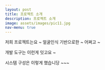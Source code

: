 ```yaml
---
layout: post
title: 프로젝트 소개 
description: 프로젝트 소개 
image: assets/images/pic11.jpg
nav-menu: true
---
```


저희 프로젝트는요 ~ 얼굴인식 기반으로한 ~ 어쩌고 ~ 

개발 도구는 이런게 잇고요 ~

시스템 구성은 이렇게 했습니당 ~~~
